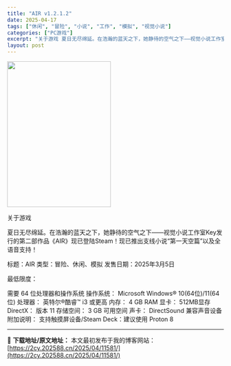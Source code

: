 ```yaml
---
title: "AIR v1.2.1.2"
date: 2025-04-17
tags: ["休闲", "冒险", "小说", "工作", "模拟", "视觉小说"]
categories: ["PC游戏"]
excerpt: "关于游戏 夏日无尽绵延。在浩瀚的蓝天之下，她静待的空气之下——视觉小说工作室Key发行的第二部作品《AIR》现已登陆Steam！现已推出支线小说“第一天空篇”以及全语音支持！ 标题：AIR 类型：冒险、休闲、模拟 发售日期：2025年3月5日 最低限度： 需要 64 位处理器和操作系统 操作系统： &hellip;"
layout: post
---
```


<img class="aligncenter size-full wp-image-11582" src="https://2cy.202588.cn/wp-content/uploads/2025/04/2025041705344354.jpg" alt="" width="241" height="339" />

关于游戏

夏日无尽绵延。在浩瀚的蓝天之下，她静待的空气之下——视觉小说工作室Key发行的第二部作品《AIR》现已登陆Steam！现已推出支线小说“第一天空篇”以及全语音支持！

标题：AIR
类型：冒险、休闲、模拟
发售日期：2025年3月5日

最低限度：

需要 64 位处理器和操作系统
操作系统： Microsoft Windows® 10(64位)/11(64位)
处理器： 英特尔®酷睿™ i3 或更高
内存： 4 GB RAM
显卡： 512MB显存
DirectX： 版本 11
存储空间： 3 GB 可用空间
声卡： DirectSound 兼容声音设备
附加说明： 支持触摸屏设备/Steam Deck：建议使用 Proton 8

---
📖 **下载地址/原文地址：** 本文最初发布于我的博客网站：[https://2cy.202588.cn/2025/04/11581/](https://2cy.202588.cn/2025/04/11581/)
